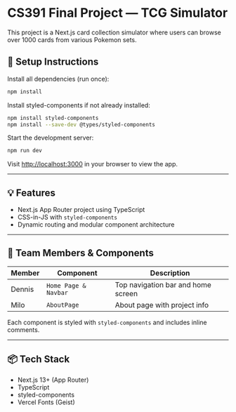 # CS391 Final Project — TCG Simulator

This project is a Next.js card collection simulator where users can browse over 1000 cards from various Pokemon sets.

## 🔧 Setup Instructions

Install all dependencies (run once):

```bash
npm install
```

Install styled-components if not already installed:

```bash
npm install styled-components
npm install --save-dev @types/styled-components
```

Start the development server:

```bash
npm run dev
```

Visit [http://localhost:3000](http://localhost:3000) in your browser to view the app.

---

## 💡 Features

- Next.js App Router project using TypeScript
- CSS-in-JS with `styled-components`
- Dynamic routing and modular component architecture

---

## 👥 Team Members & Components

| Member  | Component | Description |
|---------|-----------|-------------|
| Dennis  | `Home Page & Navbar`  | Top navigation bar and home screen |
| Milo    | `AboutPage` | About page with project info |

Each component is styled with `styled-components` and includes inline comments.

---

## 📦 Tech Stack

- Next.js 13+ (App Router)
- TypeScript
- styled-components
- Vercel Fonts (Geist)


